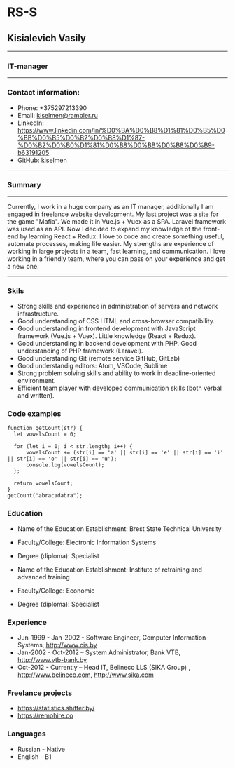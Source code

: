 # RS-S
## Kisialevich Vasily
***
### IT-manager
***
### Contact information:
* Phone: +375297213390
* Email: kiselmen@rambler.ru
* LinkedIn: https://www.linkedin.com/in/%D0%BA%D0%B8%D1%81%D0%B5%D0%BB%D0%B5%D0%B2%D0%B8%D1%87-%D0%B2%D0%B0%D1%81%D0%B8%D0%BB%D0%B8%D0%B9-b63191205
* GitHub: kiselmen
***
### Summary
***
Currently, I work in a huge company as an IT manager, additionally I am engaged in freelance website development. My last project was a site for the game "Mafia". We made it in Vue.js + Vuex as a SPA. Laravel framework was used as an API. Now I decided to expand my knowledge of the front-end by learning React + Redux. I love to code and create something useful, automate processes, making life easier. My strengths are experience of working in large projects in a team, fast learning, and communication. I love working in a friendly team, where you can pass on your experience and get a new one.
***
### Skils
* Strong skills and experience in administration of servers and network infrastructure.
* Good understanding of CSS HTML and cross-browser compatibility.
* Good understanding in frontend development with JavaScript framework (Vue.js + Vuex). Little knowledge (React + Redux).
* Good understanding in backend development with PHP. Good understanding of PHP framework (Laravel).
* Good understanding Git (remote service GitHub, GitLab)
* Good understandig editors: Atom, VSCode, Sublime
* Strong problem solving skills and ability to work in deadline-oriented environment.
* Efficient team player with developed communication skills (both verbal and written).
### Code examples
```
function getCount(str) {
  let vowelsCount = 0;
  
  for (let i = 0; i < str.length; i++) {
      vowelsCount += (str[i] == 'a' || str[i] == 'e' || str[i] == 'i' || str[i] == 'o' || str[i] == 'u');
      console.log(vowelsCount);
  };
  
  return vowelsCount;
}
getCount("abracadabra");
```
### Education
* Name of the Education Establishment: Brest State Technical University
* Faculty/College: Electronic Information Systems
* Degree (diploma): Specialist

* Name of the Education Establishment: Institute of retraining and advanced training
* Faculty/College: Economic
* Degree (diploma): Specialist
### Experience
* Jun-1999 - Jan-2002 - Software Engineer, Computer Information Systems, http://www.cis.by
* Jan-2002 - Oct-2012 – System Administrator, Bank VTB, http://www.vtb-bank.by
* Oct-2012 - Currently – Head IT, Belineco LLS (SIKA Group) , http://www.belineco.com, http://www.sika.com
### Freelance projects
* https://statistics.shiffer.by/
* https://remohire.co
### Languages
* Russian - Native
* English - B1

